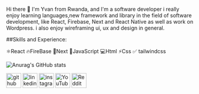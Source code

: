  Hi there 👋
 I'm Yvan from Rwanda, and I'm a software developer i really enjoy learning languages,new framework and library in the field of software development, like React, Firebase, Next and React Native
 as well as work on Wordpress. i also enjoy wireframing ui, ux and design in general.

 ##Skills and Experience:
 
  ⚛React
  🔥FireBase 
  📰Next
  🔰JavaScript
  💻Html
  ⚡Css
  ✅ tailwindcss
 

 ![Anurag's GitHub stats](https://github-readme-stats.vercel.app/api?username=yvanddniyo&theme=dark&show_icons=true)

[<img src='https://cdn.jsdelivr.net/npm/simple-icons@3.0.1/icons/github.svg' alt='github' height='40'>](https://github.com/yvanddniyo)  [<img src='https://cdn.jsdelivr.net/npm/simple-icons@3.0.1/icons/linkedin.svg' alt='linkedin' height='40'>](https://www.linkedin.com/in/linkedin.com/in/niyonshima-yvan-04247327a/)  [<img src='https://cdn.jsdelivr.net/npm/simple-icons@3.0.1/icons/instagram.svg' alt='instagram' height='40'>](https://www.instagram.com/yva.n_/)  [<img src='https://cdn.jsdelivr.net/npm/simple-icons@3.0.1/icons/youtube.svg' alt='YouTube' height='40'>](https://www.youtube.com/channel/nyvan80076@gmail.com)  [<img src='https://cdn.jsdelivr.net/npm/simple-icons@3.0.1/icons/reddit.svg' alt='Reddit' height='40'>](https://www.reddit.com/user/yvan_2)  

